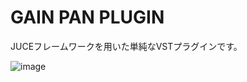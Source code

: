 # GAIN PAN PLUGIN
JUCEフレームワークを用いた単純なVSTプラグインです。

![image](https://github.com/tetdarth/Gain-Pan-Plugin/assets/136053901/09e8642c-4985-4365-9350-f41c315d1067)

